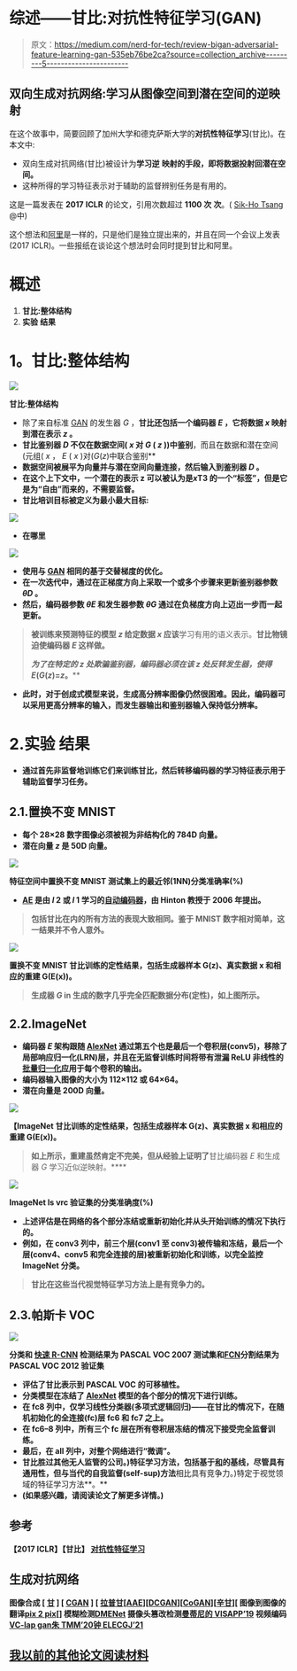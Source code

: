 # 综述——甘比:对抗性特征学习(GAN)

> 原文：<https://medium.com/nerd-for-tech/review-bigan-adversarial-feature-learning-gan-535eb76be2ca?source=collection_archive---------5----------------------->

## 双向生成对抗网络:学习从图像空间到潜在空间的逆映射

在这个故事中，简要回顾了加州大学和德克萨斯大学的**对抗性特征学习**(甘比)。在本文中:

*   双向生成对抗网络(甘比)被设计为**学习逆** **映射的手段，即将数据投射回潜在空间。**
*   这种所得的学习特征表示对于辅助的监督辨别任务是有用的。

这是一篇发表在 **2017** **ICLR** 的论文，引用次数超过 **1100 次** **次**。( [Sik-Ho Tsang](https://medium.com/u/aff72a0c1243?source=post_page-----535eb76be2ca--------------------------------) @中)

这个想法和[阿里](https://sh-tsang.medium.com/review-ali-adversarially-learned-inference-gan-6e4677667914)是一样的，只是他们是独立提出来的，并且在同一个会议上发表(2017 ICLR)。一些报纸在谈论这个想法时会同时提到甘比和阿里。

# 概述

1.  **甘比:整体结构**
2.  **实验** **结果**

# **1。甘比:整体结构**

![](img/c5d1035f3bc92bb2180ce5301a1bf6b7.png)

**甘比:整体结构**

*   除了来自标准 [GAN](/@sh.tsang/review-gan-generative-adversarial-nets-gan-e12793e1fb75) 的发生器 *G* ，**甘比还包括一个编码器 *E* ，它将数据 *x* 映射到潜在表示 *z* 。**
*   **甘比鉴别器 *D* 不仅在数据空间( *x* 对 *G* ( *z* ))中鉴别**，而且在数据和潜在空间(元组( *x* ， *E* ( *x* )对(*G*(*z*)中联合鉴别**
*   **数据空间被展平为向量并与潜在空间向量连接，然后输入到鉴别器 *D* 。**
*   **在这个上下文中，**一个潜在的表示 z 可以被认为是*x*T3 的一个“标签”，但是它是为“自由”而来的，不需要监督。****
*   **甘比培训目标被定义为最小最大目标:**

**![](img/0b33a75d0cf6321d380f79358425d2f6.png)**

*   **在哪里**

**![](img/e793a629834fcf1ce88e6f4c2db81db4.png)**

*   **使用与 [GAN](/@sh.tsang/review-gan-generative-adversarial-nets-gan-e12793e1fb75) 相同的基于交替梯度的优化。**
*   **在一次迭代中，通过在正梯度方向上采取一个或多个步骤来更新鉴别器参数 *θD* 。**
*   **然后，编码器参数 *θE* 和发生器参数 *θG* 通过在负梯度方向上迈出一步而一起更新。**

> **被训练来预测特征的模型 *z* 给定数据 *x* 应该**学习有用的语义表示。**甘比物镜迫使编码器 *E* 这样做。**
> 
> ****为了在特定的 *z* 处欺骗鉴别器，编码器必须在该 *z* 处反转发生器，使得*E*(*G*(*z*)=*z*。****

*   **此时，对于创成式模型来说，生成高分辨率图像仍然很困难。因此，编码器可以采用更高分辨率的输入，而发生器输出和鉴别器输入保持低分辨率。**

# **2.**实验** **结果****

*   **通过首先非监督地训练它们来训练甘比，然后转移编码器的学习特征表示用于辅助监督学习任务。**

## **2.1.置换不变 MNIST**

*   **每个 28×28 数字图像必须被视为非结构化的 784D 向量。**
*   **潜在向量 *z* 是 50D 向量。**

**![](img/ab27a56e9675b9b49c0d1255867784cc.png)**

****特征空间中置换不变 MNIST 测试集上的最近邻(1NN)分类准确率(%)****

*   **[AE](https://sh-tsang.medium.com/review-autoencoder-reducing-the-dimensionality-of-data-with-neural-networks-data-visualization-fc16446ae32d) 是由 *l* 2 或 *l* 1 学习的[自动编码器](https://sh-tsang.medium.com/review-autoencoder-reducing-the-dimensionality-of-data-with-neural-networks-data-visualization-fc16446ae32d)，由 Hinton 教授于 2006 年提出。**

> **包括甘比在内的所有方法的表现大致相同。鉴于 MNIST 数字相对简单，这一结果并不令人意外。**

**![](img/6b266f87a81bcb5f5d10fb8b55c499b3.png)**

****置换不变 MNIST 甘比训练的定性结果，包括生成器样本 G(z)、真实数据 x 和相应的重建 G(E(x))。****

> **生成器 *G* in 生成的数字几乎完全匹配数据分布(定性)，如上图所示。**

## **2.2.ImageNet**

*   **编码器 *E* 架构跟随 [AlexNet](/coinmonks/paper-review-of-alexnet-caffenet-winner-in-ilsvrc-2012-image-classification-b93598314160?source=post_page---------------------------) 通过第五个也是最后一个卷积层(conv5)，移除了局部响应归一化(LRN)层，并且在无监督训练时间将带有泄漏 ReLU 非线性的[批量归一化](https://sh-tsang.medium.com/review-batch-normalization-inception-v2-bn-inception-the-2nd-to-surpass-human-level-18e2d0f56651)应用于每个卷积的输出。**
*   **编码器输入图像的大小为 112×112 或 64×64。**
*   **潜在向量是 200D 向量。**

**![](img/af55791a8767075691e158bffebdd824.png)**

**【ImageNet 甘比训练的定性结果，包括生成器样本 G(z)、真实数据 x 和相应的重建 G(E(x))。**

> **如上所示，重建虽然肯定不完美，但从经验上证明了**甘比编码器 *E* 和生成器 *G* 学习近似逆映射。****

**![](img/2f113383e1da66b7788c895ee970d15f.png)**

****ImageNet ls vrc 验证集的分类准确度(%)****

*   **上述评估是在网络的各个部分冻结或重新初始化并从头开始训练的情况下执行的。**
*   **例如，在 conv3 列中，前三个层(conv1 至 conv3)被传输和冻结，最后一个层(conv4、conv5 和完全连接的层)被重新初始化和训练，以完全监控 ImageNet 分类。**

> **甘比在这些当代视觉特征学习方法上是有竞争力的。**

## **2.3.帕斯卡 VOC**

**![](img/c9cda042eb1f0c1e1293864398e6b1e1.png)**

****分类和** [**快速 R-CNN**](/coinmonks/review-fast-r-cnn-object-detection-a82e172e87ba?source=post_page---------------------------) **检测结果为 PASCAL VOC 2007 测试集和**[**FCN**](https://towardsdatascience.com/review-fcn-semantic-segmentation-eb8c9b50d2d1?source=post_page---------------------------)**分割结果为 PASCAL VOC 2012 验证集****

*   **评估了甘比表示到 PASCAL VOC 的可移植性。**
*   **分类模型在冻结了 [AlexNet](/coinmonks/paper-review-of-alexnet-caffenet-winner-in-ilsvrc-2012-image-classification-b93598314160?source=post_page---------------------------) 模型的各个部分的情况下进行训练。**
*   **在 fc8 列中，仅学习线性分类器(多项式逻辑回归)——在甘比的情况下，在随机初始化的全连接(fc)层 fc6 和 fc7 之上。**
*   **在 fc6–8 列中，所有三个 fc 层在所有卷积层冻结的情况下接受完全监督训练。**
*   **最后，在 all 列中，对整个网络进行“微调”。**
*   **甘比胜过其他无人监管的公司。)特征学习方法，包括基于[和](/@sh.tsang/review-gan-generative-adversarial-nets-gan-e12793e1fb75)的基线，尽管具有通用性，但与当代的自我监督(self-sup)方法**相比具有竞争力。)特定于视觉领域的特征学习方法**。**
*   **(如果感兴趣，请阅读论文了解更多详情。)**

## **参考**

**【2017 ICLR】【甘比】
[对抗性特征学习](https://arxiv.org/abs/1605.09782)**

## **生成对抗网络**

****图像合成** [ [甘](/@sh.tsang/review-gan-generative-adversarial-nets-gan-e12793e1fb75) ] [ [CGAN](/@sh.tsang/review-cgan-conditional-gan-gan-78dd42eee41) ] [ [拉普甘](/@sh.tsang/review-lapgan-laplacian-generative-adversarial-network-gan-e87200bbd827)[[AAE](https://sh-tsang.medium.com/review-aae-adversarial-autoencoders-gan-e8fda9160542)][[DCGAN](/@sh.tsang/review-dcgan-deep-convolutional-generative-adversarial-network-gan-ec390cded63c)][[CoGAN](https://sh-tsang.medium.com/review-cogan-coupled-generative-adversarial-networks-gan-273f70b340af)][[辛甘](https://sh-tsang.medium.com/review-simgan-learning-from-simulated-and-unsupervised-images-through-adversarial-training-gan-86a7003add50)][
**图像到图像的翻译**[pix 2 pix](https://sh-tsang.medium.com/review-pix2pix-image-to-image-translation-with-conditional-adversarial-networks-gan-ac85d8ecead2)[]
**模糊检测**[DMENet](https://sh-tsang.medium.com/review-dmenet-deep-defocus-map-estimation-using-domain-adaptation-blur-detection-20fdcaf5e384)
**摄像头篡改检测**[曼蒂尼的 VISAPP’19](https://sh-tsang.medium.com/review-mantinis-visapp-19-generative-reference-model-and-deep-learned-features-camera-f608371c9854) **视频编码**[VC-lap gan](/@sh.tsang/reading-vc-lapgan-video-coding-oriented-laplacian-pyramid-of-generative-adversarial-networks-74daa2d23d3c)[朱 TMM’20](https://sh-tsang.medium.com/review-zhu-tmm20-generative-adversarial-network-based-intra-prediction-for-video-coding-c8a217c564ea)[钟 ELECGJ’21](https://sh-tsang.medium.com/review-zhong-elecgj21-a-gan-based-video-intra-coding-hevc-intra-9e3486dbca78)**

## **[我以前的其他论文阅读材料](https://sh-tsang.medium.com/overview-my-reviewed-paper-lists-tutorials-946ce59fbf9e)**